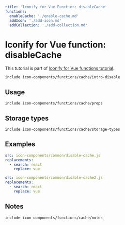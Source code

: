 ```yaml
title: 'Iconify for Vue Function: disableCache'
functions:
  enableCache: './enable-cache.md'
  addIcon: './add-icon.md'
  addCollection: './add-collection.md'
```

# Iconify for Vue function: disableCache

This tutorial is part of [Iconify for Vue functions tutorial](./index.md#functions).

`include icon-components/functions/cache/intro-disable`

## Usage

`include icon-components/functions/cache/props`

## Storage types

`include icon-components/functions/cache/storage-types`

## Examples

```yaml
src: icon-components/common/disable-cache.js
replacements:
  - search: react
    replace: vue
```

```yaml
src: icon-components/common/disable-cache2.js
replacements:
  - search: react
    replace: vue
```

## Notes

`include icon-components/functions/cache/notes`
